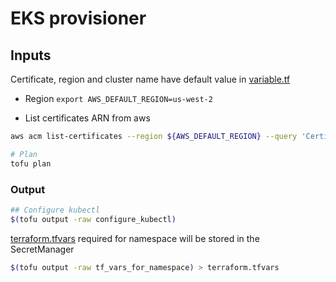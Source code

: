 # EKS provisioner

## Inputs

Certificate, region and cluster name have default value in [variable.tf](./variable.tf)

- Region `export AWS_DEFAULT_REGION=us-west-2`

- List certificates ARN from aws

```sh
aws acm list-certificates --region ${AWS_DEFAULT_REGION} --query 'CertificateSummaryList[*].CertificateArn' --output text
```

```bash
# Plan
tofu plan
```

### Output

```bash
## Configure kubectl
$(tofu output -raw configure_kubectl)
```

[terraform.tfvars](https://developer.hashicorp.com/terraform/language/values/variables) required for namespace will be stored in the SecretManager

```sh
$(tofu output -raw tf_vars_for_namespace) > terraform.tfvars
```
